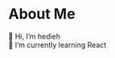 # About Me
👋 Hi, I’m hedieh <br>
🌱 I’m currently learning React



<!---
hediehmn/hediehmn is a ✨ special ✨ repository because its `README.md` (this file) appears on your GitHub profile.
You can click the Preview link to take a look at your changes.
--->

